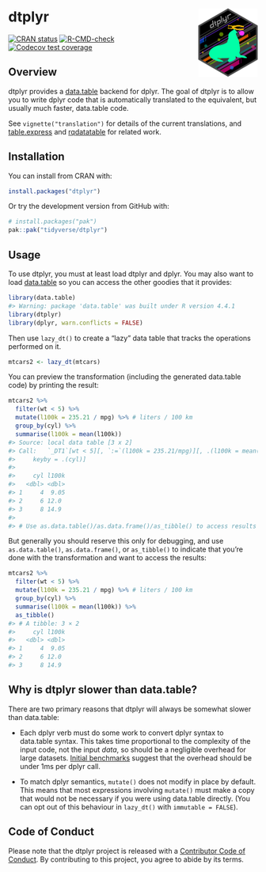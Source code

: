 
<!-- README.md is generated from README.Rmd. Please edit that file -->

# dtplyr <a href='https://dtplyr.tidyverse.org'><img src='man/figures/logo.png' align="right" height="138" /></a>

<!-- badges: start -->

[![CRAN
status](https://www.r-pkg.org/badges/version/dtplyr)](https://cran.r-project.org/package=dtplyr)
[![R-CMD-check](https://github.com/tidyverse/dtplyr/actions/workflows/R-CMD-check.yaml/badge.svg)](https://github.com/tidyverse/dtplyr/actions/workflows/R-CMD-check.yaml)
[![Codecov test
coverage](https://codecov.io/gh/tidyverse/dtplyr/graph/badge.svg)](https://app.codecov.io/gh/tidyverse/dtplyr)
<!-- badges: end -->

## Overview

dtplyr provides a [data.table](http://r-datatable.com/) backend for
dplyr. The goal of dtplyr is to allow you to write dplyr code that is
automatically translated to the equivalent, but usually much faster,
data.table code.

See `vignette("translation")` for details of the current translations,
and [table.express](https://github.com/asardaes/table.express) and
[rqdatatable](https://github.com/WinVector/rqdatatable/) for related
work.

## Installation

You can install from CRAN with:

``` r
install.packages("dtplyr")
```

Or try the development version from GitHub with:

``` r
# install.packages("pak")
pak::pak("tidyverse/dtplyr")
```

## Usage

To use dtplyr, you must at least load dtplyr and dplyr. You may also
want to load [data.table](http://r-datatable.com/) so you can access the
other goodies that it provides:

``` r
library(data.table)
#> Warning: package 'data.table' was built under R version 4.4.1
library(dtplyr)
library(dplyr, warn.conflicts = FALSE)
```

Then use `lazy_dt()` to create a “lazy” data table that tracks the
operations performed on it.

``` r
mtcars2 <- lazy_dt(mtcars)
```

You can preview the transformation (including the generated data.table
code) by printing the result:

``` r
mtcars2 %>%
  filter(wt < 5) %>%
  mutate(l100k = 235.21 / mpg) %>% # liters / 100 km
  group_by(cyl) %>%
  summarise(l100k = mean(l100k))
#> Source: local data table [3 x 2]
#> Call:   `_DT1`[wt < 5][, `:=`(l100k = 235.21/mpg)][, .(l100k = mean(l100k)), 
#>     keyby = .(cyl)]
#> 
#>     cyl l100k
#>   <dbl> <dbl>
#> 1     4  9.05
#> 2     6 12.0 
#> 3     8 14.9 
#> 
#> # Use as.data.table()/as.data.frame()/as_tibble() to access results
```

But generally you should reserve this only for debugging, and use
`as.data.table()`, `as.data.frame()`, or `as_tibble()` to indicate that
you’re done with the transformation and want to access the results:

``` r
mtcars2 %>%
  filter(wt < 5) %>%
  mutate(l100k = 235.21 / mpg) %>% # liters / 100 km
  group_by(cyl) %>%
  summarise(l100k = mean(l100k)) %>%
  as_tibble()
#> # A tibble: 3 × 2
#>     cyl l100k
#>   <dbl> <dbl>
#> 1     4  9.05
#> 2     6 12.0 
#> 3     8 14.9
```

## Why is dtplyr slower than data.table?

There are two primary reasons that dtplyr will always be somewhat slower
than data.table:

- Each dplyr verb must do some work to convert dplyr syntax to
  data.table syntax. This takes time proportional to the complexity of
  the input code, not the input *data*, so should be a negligible
  overhead for large datasets. [Initial
  benchmarks](https://dtplyr.tidyverse.org/articles/translation.html#performance)
  suggest that the overhead should be under 1ms per dplyr call.

- To match dplyr semantics, `mutate()` does not modify in place by
  default. This means that most expressions involving `mutate()` must
  make a copy that would not be necessary if you were using data.table
  directly. (You can opt out of this behaviour in `lazy_dt()` with
  `immutable = FALSE`).

## Code of Conduct

Please note that the dtplyr project is released with a [Contributor Code
of Conduct](https://dtplyr.tidyverse.org/CODE_OF_CONDUCT.html). By
contributing to this project, you agree to abide by its terms.
